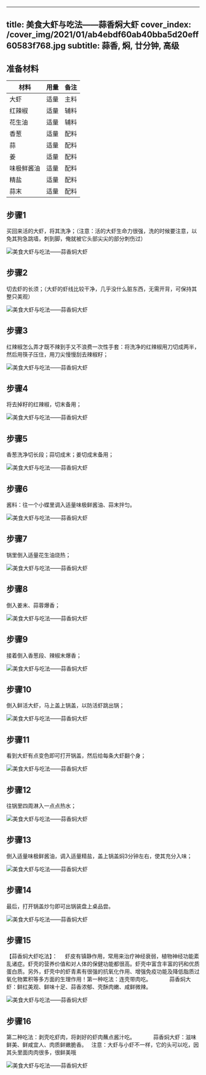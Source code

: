 
---
title: 美食大虾与吃法——蒜香焖大虾
cover_index: /cover_img/2021/01/ab4ebdf60ab40bba5d20eff60583f768.jpg
subtitle: 蒜香, 焖, 廿分钟, 高级
---

## 准备材料

| 材料     | 用量 | 备注|
| ------- | ----- | --- |
| 大虾 | 适量| 主料 |
| 红辣椒 | 适量| 辅料 |
| 花生油 | 适量| 辅料 |
| 香葱 | 适量| 配料 |
| 蒜 | 适量| 配料 |
| 姜 | 适量| 配料 |
| 味极鲜酱油 | 适量| 配料 |
| 精盐 | 适量| 配料 |
| 蒜末 | 适量| 配料 |

## 步骤1

买回来活的大虾，将其洗净；（注意：活的大虾生命力很强，洗的时候要注意，以免其狗急跳墙，刺到脚，俺就被它头部尖尖的部分刺伤过）

![美食大虾与吃法——蒜香焖大虾](https://i8.meishichina.com/attachment/recipe/201010/201010181653428.JPG?x-oss-process=style/p320) 

## 步骤2

切去虾的长须；（大虾的虾线比较干净，几乎没什么脏东西，无需开背，可保持其整只美观）

![美食大虾与吃法——蒜香焖大虾](https://i8.meishichina.com/attachment/recipe/201010/201010181654032.JPG?x-oss-process=style/p320) 

## 步骤3

红辣椒怎么弄才既不辣到手又不浪费一次性手套：将洗净的红辣椒用刀切成两半，然后用筷子压住，用刀尖慢慢刮去辣椒籽；

![美食大虾与吃法——蒜香焖大虾](https://i8.meishichina.com/attachment/recipe/201010/201010181654345.JPG?x-oss-process=style/p320) 

## 步骤4

将去掉籽的红辣椒，切末备用；

![美食大虾与吃法——蒜香焖大虾](https://i8.meishichina.com/attachment/recipe/201010/201010181654521.JPG?x-oss-process=style/p320) 

## 步骤5

香葱洗净切长段；蒜切成末；姜切成末备用；

![美食大虾与吃法——蒜香焖大虾](https://i8.meishichina.com/attachment/recipe/201010/201010181655143.JPG?x-oss-process=style/p320) 

## 步骤6

酱料：往一个小蝶里调入适量味极鲜酱油、蒜末拌匀。

![美食大虾与吃法——蒜香焖大虾](https://i8.meishichina.com/attachment/recipe/201010/201010181655323.JPG?x-oss-process=style/p320) 

## 步骤7

锅里倒入适量花生油烧热；

![美食大虾与吃法——蒜香焖大虾](https://i8.meishichina.com/attachment/recipe/201010/201010181655537.JPG?x-oss-process=style/p320) 

## 步骤8

倒入姜末、蒜蓉爆香；

![美食大虾与吃法——蒜香焖大虾](https://i8.meishichina.com/attachment/recipe/201010/201010181656096.JPG?x-oss-process=style/p320) 

## 步骤9

接着倒入香葱段、辣椒末爆香；

![美食大虾与吃法——蒜香焖大虾](https://i8.meishichina.com/attachment/recipe/201010/201010181656234.JPG?x-oss-process=style/p320) 

## 步骤10

倒入鲜活大虾，马上盖上锅盖，以防活虾跳出锅；

![美食大虾与吃法——蒜香焖大虾](https://i8.meishichina.com/attachment/recipe/201010/201010181656445.JPG?x-oss-process=style/p320) 

## 步骤11

看到大虾有点变色即可打开锅盖，然后给每条大虾翻个身；

![美食大虾与吃法——蒜香焖大虾](https://i8.meishichina.com/attachment/recipe/201010/201010181657044.JPG?x-oss-process=style/p320) 

## 步骤12

往锅里四周淋入一点点热水；

![美食大虾与吃法——蒜香焖大虾](https://i8.meishichina.com/attachment/recipe/201010/201010181657255.JPG?x-oss-process=style/p320) 

## 步骤13

倒入适量味极鲜酱油，调入适量精盐，盖上锅盖焖3分钟左右，使其充分入味；

![美食大虾与吃法——蒜香焖大虾](https://i8.meishichina.com/attachment/recipe/201010/201010181657503.JPG?x-oss-process=style/p320) 

## 步骤14

最后，打开锅盖炒匀即可出锅装盘上桌品尝。

![美食大虾与吃法——蒜香焖大虾](https://i8.meishichina.com/attachment/recipe/201010/201010181658124.JPG?x-oss-process=style/p320) 

## 步骤15

【蒜香焖大虾吃法】：     虾皮有镇静作用，常用来治疗神经衰弱，植物神经功能紊乱诸症。虾壳的营养价值和对人体的保健功能都很高。虾壳中富含丰富的钙和优质蛋白质。另外，虾壳中的虾青素有很强的抗氧化作用、增强免疫功能及降低脂质过氧化物累积等多方面的生理作用！第一种吃法：连壳带肉吃。            蒜香焖大虾：鲜红美观、鲜味十足、蒜香浓郁、壳酥肉嫩、咸鲜微辣。

![美食大虾与吃法——蒜香焖大虾](https://i8.meishichina.com/attachment/recipe/201010/201010181658589.jpg?x-oss-process=style/p320) 

## 步骤16

第二种吃法：剥壳吃虾肉，将剥好的虾肉蘸点酱汁吃。            蒜香焖大虾：滋味鲜美、鲜咸宜人、肉质鲜嫩脆香。   注意：大虾与小虾不一样，它的头可以吃，因其头里面肉肉很多，很鲜美哦

![美食大虾与吃法——蒜香焖大虾](https://i8.meishichina.com/attachment/recipe/201010/201010181659387.jpg?x-oss-process=style/p320) 

